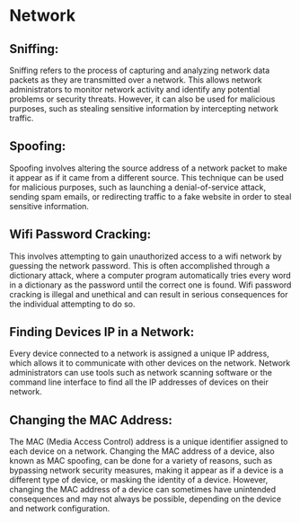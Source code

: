 # Network

## Sniffing:
Sniffing refers to the process of capturing and analyzing network data packets as they are transmitted over a network. This allows network administrators to monitor network activity and identify any potential problems or security threats. However, it can also be used for malicious purposes, such as stealing sensitive information by intercepting network traffic.

## Spoofing: 
Spoofing involves altering the source address of a network packet to make it appear as if it came from a different source. This technique can be used for malicious purposes, such as launching a denial-of-service attack, sending spam emails, or redirecting traffic to a fake website in order to steal sensitive information.

## Wifi Password Cracking: 
This involves attempting to gain unauthorized access to a wifi network by guessing the network password. This is often accomplished through a dictionary attack, where a computer program automatically tries every word in a dictionary as the password until the correct one is found. Wifi password cracking is illegal and unethical and can result in serious consequences for the individual attempting to do so.

## Finding Devices IP in a Network: 
Every device connected to a network is assigned a unique IP address, which allows it to communicate with other devices on the network. Network administrators can use tools such as network scanning software or the command line interface to find all the IP addresses of devices on their network.

## Changing the MAC Address: 
The MAC (Media Access Control) address is a unique identifier assigned to each device on a network. Changing the MAC address of a device, also known as MAC spoofing, can be done for a variety of reasons, such as bypassing network security measures, making it appear as if a device is a different type of device, or masking the identity of a device. However, changing the MAC address of a device can sometimes have unintended consequences and may not always be possible, depending on the device and network configuration.
